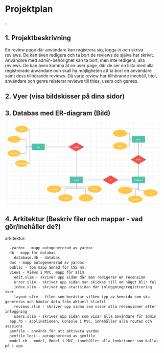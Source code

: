 # Projektplan
. 
## 1. Projektbeskrivning
En review page där användare kan registrera sig, logga in och skriva reviews. De kan även redigera och ta bort de reviews de själva har skrivit. Användare med admin-behörighet kan ta bort, men inte redigera, alla reviews. De kan även komma åt en user page, där de ser en lista med alla registrerade användare och skall ha möjligheten att ta bort en användare samt dess tillhörande reviews. Då varje review har tillhörande innehåll, titel, användare och genre relaterar reviews till titles, users och genres.
## 2. Vyer (visa bildskisser på dina sidor)
## 3. Databas med ER-diagram (Bild)
![ER](https://github.com/itggot-johan-scherman/storprojekt20/blob/master/ER-diagram.PNG?raw=true)
## 4. Arkitektur (Beskriv filer och mappar - vad gör/inehåller de?)
arkitektur:
```code  
  .yardoc - mapp autogenererad av yardoc  
  db - mapp för databas  
    database.db - databas  
  doc - mapp autogenererad av yardoc  
  public - tom mapp ämnad för CSS mm.  
  views - Views i MVC, mapp för slim  
    edit.slim - skriver upp sidan där man redigerar en recension  
    error.slim - skriver upp sidan man skickas till om något blir fel  
    index.slim - skriver upp startsidan där inloggning/registrering sker  
    layout.slim - filen som berättar vilken typ av hemsida som ska genereras och hämtar data från aktuell slimfil  
    reviews.slim - skriver upp sidan som visar alla recensioner efter inloggning  
    users.slim - skriver upp sidan som visar alla användare för admin  
  app.rb - applikationen, Console i MVC, innehåller alla routes och sessions  
  gemfile - används för att aktivera yardoc  
  gemfile.lock - autogenererad av gemfile  
  model.rb - model, Model i MVC, innehåller alla funktioner som kallas på i app
```

